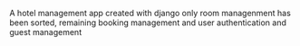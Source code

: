 A hotel management app created with django only room managenment has been sorted, remaining booking management and user authentication and guest management
